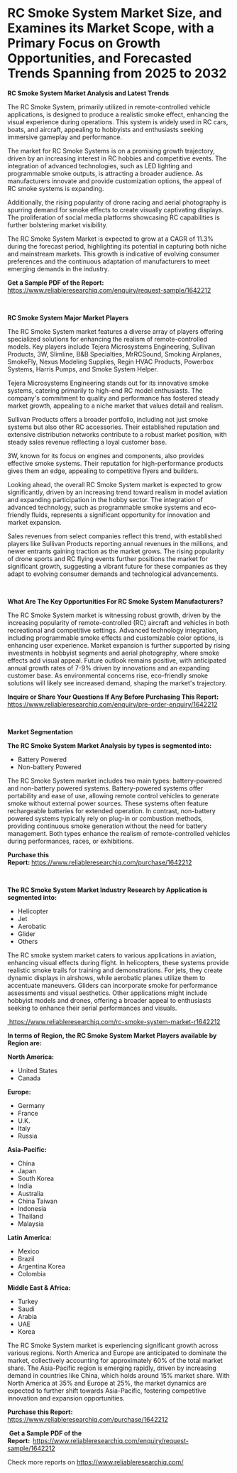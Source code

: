 <p><h1>RC Smoke System Market Size, and Examines its Market Scope, with a Primary Focus on Growth Opportunities, and Forecasted Trends Spanning from 2025 to 2032</h1></p><p><strong>RC Smoke System Market Analysis and Latest Trends</strong></p>
<p><p>The RC Smoke System, primarily utilized in remote-controlled vehicle applications, is designed to produce a realistic smoke effect, enhancing the visual experience during operations. This system is widely used in RC cars, boats, and aircraft, appealing to hobbyists and enthusiasts seeking immersive gameplay and performance. </p><p>The market for RC Smoke Systems is on a promising growth trajectory, driven by an increasing interest in RC hobbies and competitive events. The integration of advanced technologies, such as LED lighting and programmable smoke outputs, is attracting a broader audience. As manufacturers innovate and provide customization options, the appeal of RC smoke systems is expanding.</p><p>Additionally, the rising popularity of drone racing and aerial photography is spurring demand for smoke effects to create visually captivating displays. The proliferation of social media platforms showcasing RC capabilities is further bolstering market visibility. </p><p>The RC Smoke System Market is expected to grow at a CAGR of 11.3% during the forecast period, highlighting its potential in capturing both niche and mainstream markets. This growth is indicative of evolving consumer preferences and the continuous adaptation of manufacturers to meet emerging demands in the industry.</p></p>
<p><strong>Get a Sample PDF of the Report:&nbsp;</strong> <a href="https://www.reliableresearchiq.com/enquiry/request-sample/1642212?utm_campaign=2640&utm_medium=2&utm_source=Github&utm_content=ia&utm_term=22022025&utm_id=rc-smoke-system">https://www.reliableresearchiq.com/enquiry/request-sample/1642212</a></p>
<p>&nbsp;</p>
<p><strong>RC Smoke System Major Market Players</strong></p>
<p><p>The RC Smoke System market features a diverse array of players offering specialized solutions for enhancing the realism of remote-controlled models. Key players include Tejera Microsystems Engineering, Sullivan Products, 3W, Slimline, B&B Specialties, MrRCSound, Smoking Airplanes, SmokeFly, Nexus Modeling Supplies, Regin HVAC Products, Powerbox Systems, Harris Pumps, and Smoke System Helper. </p><p>Tejera Microsystems Engineering stands out for its innovative smoke systems, catering primarily to high-end RC model enthusiasts. The company's commitment to quality and performance has fostered steady market growth, appealing to a niche market that values detail and realism.</p><p>Sullivan Products offers a broader portfolio, including not just smoke systems but also other RC accessories. Their established reputation and extensive distribution networks contribute to a robust market position, with steady sales revenue reflecting a loyal customer base.</p><p>3W, known for its focus on engines and components, also provides effective smoke systems. Their reputation for high-performance products gives them an edge, appealing to competitive flyers and builders.</p><p>Looking ahead, the overall RC Smoke System market is expected to grow significantly, driven by an increasing trend toward realism in model aviation and expanding participation in the hobby sector. The integration of advanced technology, such as programmable smoke systems and eco-friendly fluids, represents a significant opportunity for innovation and market expansion.</p><p>Sales revenues from select companies reflect this trend, with established players like Sullivan Products reporting annual revenues in the millions, and newer entrants gaining traction as the market grows. The rising popularity of drone sports and RC flying events further positions the market for significant growth, suggesting a vibrant future for these companies as they adapt to evolving consumer demands and technological advancements.</p></p>
<p>&nbsp;</p>
<p><strong>What Are The Key Opportunities For RC Smoke System Manufacturers?</strong></p>
<p><p>The RC Smoke System market is witnessing robust growth, driven by the increasing popularity of remote-controlled (RC) aircraft and vehicles in both recreational and competitive settings. Advanced technology integration, including programmable smoke effects and customizable color options, is enhancing user experience. Market expansion is further supported by rising investments in hobbyist segments and aerial photography, where smoke effects add visual appeal. Future outlook remains positive, with anticipated annual growth rates of 7-9% driven by innovations and an expanding customer base. As environmental concerns rise, eco-friendly smoke solutions will likely see increased demand, shaping the market's trajectory.</p></p>
<p><strong>Inquire or Share Your Questions If Any Before Purchasing This Report:</strong> <a href="https://www.reliableresearchiq.com/enquiry/pre-order-enquiry/1642212?utm_campaign=2640&utm_medium=2&utm_source=Github&utm_content=ia&utm_term=22022025&utm_id=rc-smoke-system">https://www.reliableresearchiq.com/enquiry/pre-order-enquiry/1642212</a></p>
<p>&nbsp;</p>
<p><strong>Market Segmentation</strong></p>
<p><strong>The RC Smoke System Market Analysis by types is segmented into:</strong></p>
<p><ul><li>Battery Powered</li><li>Non-battery Powered</li></ul></p>
<p><p>The RC Smoke System market includes two main types: battery-powered and non-battery powered systems. Battery-powered systems offer portability and ease of use, allowing remote control vehicles to generate smoke without external power sources. These systems often feature rechargeable batteries for extended operation. In contrast, non-battery powered systems typically rely on plug-in or combustion methods, providing continuous smoke generation without the need for battery management. Both types enhance the realism of remote-controlled vehicles during performances, races, or exhibitions.</p></p>
<p><strong>Purchase this Report:&nbsp;</strong><a href="https://www.reliableresearchiq.com/purchase/1642212?utm_campaign=2640&utm_medium=2&utm_source=Github&utm_content=ia&utm_term=22022025&utm_id=rc-smoke-system">https://www.reliableresearchiq.com/purchase/1642212</a></p>
<p>&nbsp;</p>
<p><strong>The RC Smoke System Market Industry Research by Application is segmented into:</strong></p>
<p><ul><li>Helicopter</li><li>Jet</li><li>Aerobatic</li><li>Glider</li><li>Others</li></ul></p>
<p><p>The RC smoke system market caters to various applications in aviation, enhancing visual effects during flight. In helicopters, these systems provide realistic smoke trails for training and demonstrations. For jets, they create dynamic displays in airshows, while aerobatic planes utilize them to accentuate maneuvers. Gliders can incorporate smoke for performance assessments and visual aesthetics. Other applications might include hobbyist models and drones, offering a broader appeal to enthusiasts seeking to enhance their aerial performances and visuals.</p></p>
<p><a href="https://www.reliableresearchiq.com/rc-smoke-system-market-r1642212?utm_campaign=2640&utm_medium=2&utm_source=Github&utm_content=ia&utm_term=22022025&utm_id=rc-smoke-system">&nbsp;https://www.reliableresearchiq.com/rc-smoke-system-market-r1642212</a></p>
<p><strong>In terms of Region, the RC Smoke System Market Players available by Region are:</strong></p>
<p>
    <p> <strong> North America: </strong>
        <ul>
            <li>United States</li>
            <li>Canada</li>
        </ul>
        </p> 
    <p> <strong> Europe: </strong>
        <ul>
            <li>Germany</li>
            <li>France</li>
            <li>U.K.</li>
            <li>Italy</li>
            <li>Russia</li>
        </ul>
        </p> 
    <p> <strong> Asia-Pacific: </strong>
        <ul>
            <li>China</li>
            <li>Japan</li>
            <li>South Korea</li>
            <li>India</li>
            <li>Australia</li>
            <li>China Taiwan</li>
            <li>Indonesia</li>
            <li>Thailand</li>
            <li>Malaysia</li>
        </ul>
        </p> 
    <p> <strong> Latin America: </strong>
        <ul>
            <li>Mexico</li>
            <li>Brazil</li>
            <li>Argentina Korea</li>
            <li>Colombia</li>
        </ul>
        </p> 
    <p> <strong> Middle East & Africa: </strong>
        <ul>
            <li>Turkey</li>
            <li>Saudi</li>
            <li>Arabia</li>
            <li>UAE</li>
            <li>Korea</li>
        </ul>
    </p>
    </p>
<p><p>The RC Smoke System market is experiencing significant growth across various regions. North America and Europe are anticipated to dominate the market, collectively accounting for approximately 60% of the total market share. The Asia-Pacific region is emerging rapidly, driven by increasing demand in countries like China, which holds around 15% market share. With North America at 35% and Europe at 25%, the market dynamics are expected to further shift towards Asia-Pacific, fostering competitive innovation and expansion opportunities.</p></p>
<p><strong>Purchase this Report: </strong><a href="https://www.reliableresearchiq.com/purchase/1642212?utm_campaign=2640&utm_medium=2&utm_source=Github&utm_content=ia&utm_term=22022025&utm_id=rc-smoke-system">https://www.reliableresearchiq.com/purchase/1642212</a></p>
<p>&nbsp;<strong>Get a Sample PDF of the Report:&nbsp;&nbsp;</strong><a href="https://www.reliableresearchiq.com/enquiry/request-sample/1642212?utm_campaign=2640&utm_medium=2&utm_source=Github&utm_content=ia&utm_term=22022025&utm_id=rc-smoke-system">https://www.reliableresearchiq.com/enquiry/request-sample/1642212</a></p>
<p><strong></strong></p>
<p>Check more reports on <a href="https://www.reliableresearchiq.com/?utm_campaign=2640&utm_medium=2&utm_source=Github&utm_content=ia&utm_term=22022025&utm_id=rc-smoke-system">https://www.reliableresearchiq.com/</a></p>